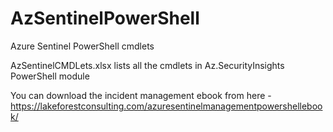 # AzSentinelPowerShell
Azure Sentinel PowerShell cmdlets


AzSentinelCMDLets.xlsx lists all the cmdlets in Az.SecurityInsights PowerShell module

You can download the incident management ebook from here - https://lakeforestconsulting.com/azuresentinelmanagementpowershellebook/
